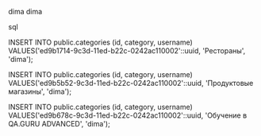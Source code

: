 dima
dima

sql

INSERT INTO public.categories
(id, category, username)
VALUES('ed9b1714-9c3d-11ed-b22c-0242ac110002'::uuid, 'Рестораны', 'dima');

INSERT INTO public.categories
(id, category, username)
VALUES('ed9b5b52-9c3d-11ed-b22c-0242ac110002'::uuid, 'Продуктовые магазины', 'dima');

INSERT INTO public.categories
(id, category, username)
VALUES('ed9b678c-9c3d-11ed-b22c-0242ac110002'::uuid, 'Обучение в QA.GURU ADVANCED', 'dima');


